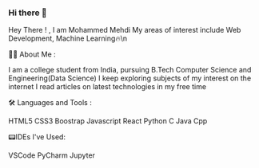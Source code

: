 ### Hi there 👋

<!--
**catosaurusrex2003/catosaurusrex2003** is a ✨ _special_ ✨ repository because its `README.md` (this file) appears on your GitHub profile.

Here are some ideas to get you started:

- 🔭 I’m currently working on ...
- 🌱 I’m currently learning ...
- 👯 I’m looking to collaborate on ...
- 🤔 I’m looking for help with ...
- 💬 Ask me about ...
- 📫 How to reach me: ...
- 😄 Pronouns: ...
- ⚡ Fun fact: ...
-->
Hey There !  , I am Mohammed Mehdi
My areas of interest include Web Development, Machine Learning🔥\n




👨‍💻 About Me :

I am a college student from India, pursuing B.Tech Computer Science and Engineering(Data Science)
I keep exploring subjects of my interest on the internet
I read articles on latest technologies in my free time



🛠️ Languages and Tools :

HTML5  CSS3  Boostrap  Javascript   React  Python  C  Java  Cpp 


📟IDEs I've Used:

VSCode  PyCharm  Jupyter


